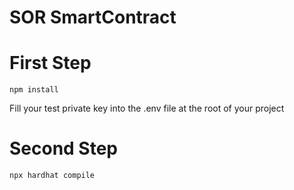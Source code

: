 # SOR SmartContract

# First Step

``` npm install ```

Fill your test private key into the .env file at the root of your project

# Second Step

``` npx hardhat compile ```
